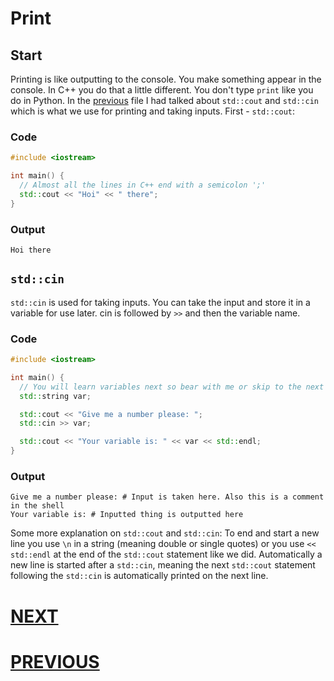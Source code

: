 # Print

## Start

Printing is like outputting to the console. You make something appear in the console. In C++ you do that a little different. You don't type `print` like you do in Python. In the [previous](0.%20Setup.md) file I had talked about `std::cout` and `std::cin` which is what we use for printing and taking inputs. First - `std::cout`:

### Code

```cpp
#include <iostream>

int main() {
  // Almost all the lines in C++ end with a semicolon ';'
  std::cout << "Hoi" << " there";
}
```

### Output

```shell
Hoi there
```

## `std::cin`

`std::cin` is used for taking inputs. You can take the input and store it in a variable for use later. cin is followed by `>>` and then the variable name.

### Code

```cpp
#include <iostream>

int main() {
  // You will learn variables next so bear with me or skip to the next file to understand this
  std::string var;

  std::cout << "Give me a number please: ";
  std::cin >> var;

  std::cout << "Your variable is: " << var << std::endl;
}
```

### Output

```shell
Give me a number please: # Input is taken here. Also this is a comment in the shell
Your variable is: # Inputted thing is outputted here
```

Some more explanation on `std::cout` and `std::cin`: To end and start a new line you use `\n` in a string (meaning double or single quotes) or you use `<< std::endl` at the end of the `std::cout` statement like we did. Automatically a new line is started after a `std::cin`, meaning the next `std::cout` statement following the `std::cin` is automatically printed on the next line.

# [NEXT](2.%20Variables.md)

# [PREVIOUS](0.%20Setup.md)

